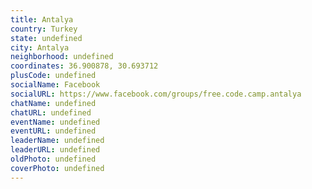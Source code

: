 ```yaml
---
title: Antalya
country: Turkey
state: undefined
city: Antalya
neighborhood: undefined
coordinates: 36.900878, 30.693712
plusCode: undefined
socialName: Facebook
socialURL: https://www.facebook.com/groups/free.code.camp.antalya
chatName: undefined
chatURL: undefined
eventName: undefined
eventURL: undefined
leaderName: undefined
leaderURL: undefined
oldPhoto: undefined
coverPhoto: undefined
---
```

